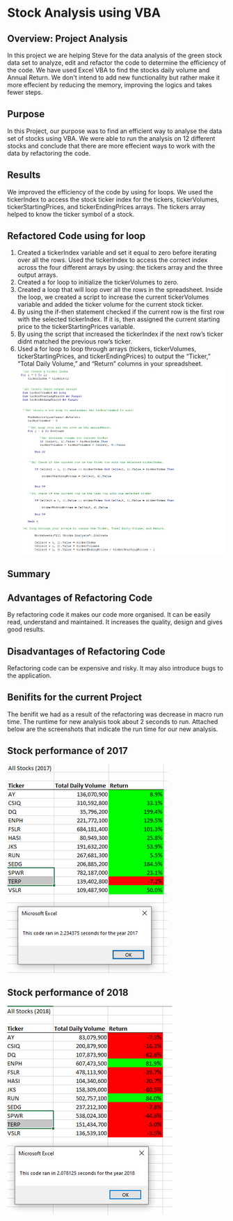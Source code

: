 # Stock Analysis using VBA
## Overview: Project Analysis
In this project we are helping Steve for the data analysis of the green stock data set to analyze, edit and refactor the code to determine the efficiency of the code. 
We have used Excel VBA to find the stocks daily volume and Annual Return.
We don't intend to add new functionality but rather make it more effecient by reducing the memory, improving the logics and takes fewer steps.

## Purpose
In this Project, our purpose was to find an efficient way to analyse the data set of stocks using VBA. 
We were able to run the analysis on 12 different stocks and conclude that there are more effecient ways to work with the data by refactoring the code.

## Results
We improved the efficiency of the code by using for loops. We used the tickerIndex to access the stock ticker index for the tickers, tickerVolumes, tickerStartingPrices, and tickerEndingPrices arrays. The tickers array helped to know the ticker symbol of a stock.

## Refactored Code using for loop
1. Created a tickerIndex variable and set it equal to zero before iterating over all the rows. Used the tickerIndex to access the correct index across the four different arrays by using: the tickers array and the three output arrays.
2. Created a for loop to initialize the tickerVolumes to zero.
3. Created a loop that will loop over all the rows in the spreadsheet. Inside the loop, we created a script to increase the current tickerVolumes variable and added the ticker volume for the current stock ticker.
4. By using the if-then statement checked if the current row is the first row with the selected tickerIndex. If it is, then assigned the current starting price to the tickerStartingPrices variable.
5. By using the script that increased the tickerIndex if the next row’s ticker didnt matched the previous row’s ticker.
6. Used a for loop to loop through arrays (tickers, tickerVolumes, tickerStartingPrices, and tickerEndingPrices) to output the “Ticker,” “Total Daily Volume,” and “Return” columns in your spreadsheet.
![alt text](https://github.com/nikmahadeshwar/stock-analysis/blob/main/stockanalysiscode.PNG)

## Summary
## Advantages of Refactoring Code
By refactoring code it makes our code more organised. It can be easily read, understand and maintained. It increases the quality, design and gives good results.

## Disadvantages of Refactoring Code
Refactoring code can be expensive and risky. It may also introduce bugs to the application. 

## Benifits for the current Project
The benifit we had as a result of the refactoring was decrease in macro run time. The runtime for new analysis took about 2 seconds to run. Attached below are the screenshots that indicate the run time for our new analysis.

## Stock performance of 2017
![alt text](https://github.com/nikmahadeshwar/stock-analysis/blob/main/2017%20stockanalysis.PNG)
## Stock performance of 2018
![alt text](https://github.com/nikmahadeshwar/stock-analysis/blob/main/2018%20Stock%20Anlysis.PNG)
